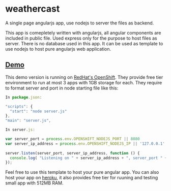 # weathercast
A single page angularjs app, use nodejs to server the files as backend.

This app is comepletely written with angularjs, all angular components are included in public file. 
Used express only for the purpose to host files as server. There is no database used in this app.
It can be used as template to use nodejs to host pure angularjs web application.

## [Demo](http://weathercast-shihengz.rhcloud.com)

This demo version is running on [RedHat's OpenShift](https://www.openshift.com/pricing/index.html). They provide free tier environment to run at most 3 apps with 1GB storage for each. They require to format server and port in node starting file like this:
```javascript
In package.json:

"scripts": {
  "start": "node server.js"
},
"main": "server.js",
```
```javascript
In server.js:

var server_port = process.env.OPENSHIFT_NODEJS_PORT || 8080
var server_ip_address = process.env.OPENSHIFT_NODEJS_IP || '127.0.0.1'
 
server.listen(server_port, server_ip_address, function () {
  console.log( "Listening on " + server_ip_address + ", server_port " + port )
});
```
Feel free to use this template to host your pure angular app. You can also host your app on [heroku](https://www.heroku.com/pricing), it also provides free tier for ruuning and testing small app with 512MB RAM.
